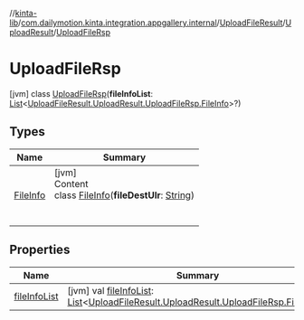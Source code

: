 //[kinta-lib](../../../../../index.md)/[com.dailymotion.kinta.integration.appgallery.internal](../../../index.md)/[UploadFileResult](../../index.md)/[UploadResult](../index.md)/[UploadFileRsp](index.md)



# UploadFileRsp  
 [jvm] class [UploadFileRsp](index.md)(**fileInfoList**: [List](https://kotlinlang.org/api/latest/jvm/stdlib/kotlin.collections/-list/index.html)<[UploadFileResult.UploadResult.UploadFileRsp.FileInfo](-file-info/index.md)>?)   


## Types  
  
|  Name |  Summary | 
|---|---|
| <a name="com.dailymotion.kinta.integration.appgallery.internal/UploadFileResult.UploadResult.UploadFileRsp.FileInfo///PointingToDeclaration/"></a>[FileInfo](-file-info/index.md)| <a name="com.dailymotion.kinta.integration.appgallery.internal/UploadFileResult.UploadResult.UploadFileRsp.FileInfo///PointingToDeclaration/"></a>[jvm]  <br>Content  <br>class [FileInfo](-file-info/index.md)(**fileDestUlr**: [String](https://kotlinlang.org/api/latest/jvm/stdlib/kotlin/-string/index.html))  <br><br><br>|


## Properties  
  
|  Name |  Summary | 
|---|---|
| <a name="com.dailymotion.kinta.integration.appgallery.internal/UploadFileResult.UploadResult.UploadFileRsp/fileInfoList/#/PointingToDeclaration/"></a>[fileInfoList](file-info-list.md)| <a name="com.dailymotion.kinta.integration.appgallery.internal/UploadFileResult.UploadResult.UploadFileRsp/fileInfoList/#/PointingToDeclaration/"></a> [jvm] val [fileInfoList](file-info-list.md): [List](https://kotlinlang.org/api/latest/jvm/stdlib/kotlin.collections/-list/index.html)<[UploadFileResult.UploadResult.UploadFileRsp.FileInfo](-file-info/index.md)>?   <br>|

